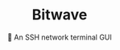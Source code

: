 <!--
MIT License

Copyright (c) 2023 Joshua Rose

Permission is hereby granted, free of charge, to any person obtaining a copy
of this software and associated documentation files (the "Software"), to deal
in the Software without restriction, including without limitation the rights
to use, copy, modify, merge, publish, distribute, sublicense, and/or sell
copies of the Software, and to permit persons to whom the Software is
furnished to do so, subject to the attatched conditions:

The above copyright notice and this permission notice shall be included in all
copies or substantial portions of the Software.
-->

<div align="center">
    <h1>Bitwave</h1>
    <quote>🌊 An SSH network terminal GUI</quote>
</div>
